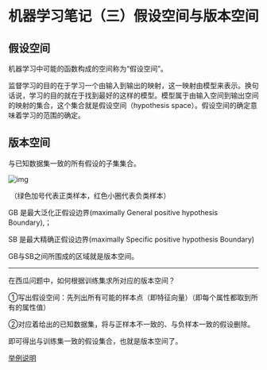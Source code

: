 # 机器学习笔记（三）假设空间与版本空间



## 假设空间

机器学习中可能的函数构成的空间称为“假设空间”。

监督学习的目的在于学习一个由输入到输出的映射，这一映射由模型来表示。换句话说，学习的目的就在于找到最好的这样的模型。模型属于由输入空间到输出空间的映射的集合，这个集合就是假设空间（hypothesis space）。假设空间的确定意味着学习的范围的确定。



## 版本空间

与已知数据集一致的所有假设的子集集合。

![img](https://img-blog.csdn.net/20180306182754367)

​                                                  （绿色加号代表正类样本，红色小圈代表负类样本）

GB 是最大泛化正假设边界(maximally General positive hypothesis Boundary),；

SB 是最大精确正假设边界(maximally Specific positive hypothesis Boundary)

GB与SB之间所围成的区域就是版本空间。

***

在西瓜问题中，如何根据训练集求所对应的版本空间？

①写出假设空间：先列出所有可能的样本点（即特征向量）（即每个属性都取到所有的属性值）

②对应着给出的已知数据集，将与正样本不一致的、与负样本一致的假设删除。

即可得出与训练集一致的假设集合，也就是版本空间了。

[举例说明](https://blog.csdn.net/m0_37688984/article/details/79461983)